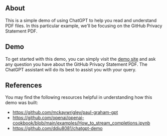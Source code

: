## About

This is a simple demo of using ChatGPT to help you read and understand PDF files. In this particular example, we'll be focusing on the GitHub Privacy Statement PDF.

## Demo

To get started with this demo, you can simply visit the [demo site](https://chatpdf-demo.alanwang.site/) and ask any question you have about the GitHub Privacy Statement PDF. The ChatGPT assistant will do its best to assist you with your query.

## References

You may find the following resources helpful in understanding how this demo was built:

- https://github.com/mckaywrigley/paul-graham-gpt
- https://github.com/openai/openai-cookbook/blob/main/examples/How_to_stream_completions.ipynb
- https://github.com/ddiu8081/chatgpt-demo

